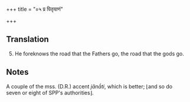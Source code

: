 +++
title = "०५ प्र पितृयाणं"

+++
## Translation
5. He foreknows the road that the Fathers go, the road that the gods go.

## Notes
A couple of the mss. (D.R.) accent *jānā́ti*, which is better; ⌊and so do  
seven or eight of SPP's authorities⌋.
